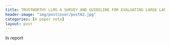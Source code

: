 ```yaml
---
title: TRUSTWORTHY LLMS A SURVEY AND GUIDELINE FOR EVALUATING LARGE LANGUAGE MODELS’ ALIGNMENT
header-image: "img/postcover/post02.jpg"
categories: [A paper note]
layout: post
---
```


In report

















